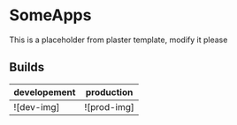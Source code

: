# SomeApps

This is a placeholder from plaster template, modify it please

## Builds

|developement|production|
|------------|----------|
|![dev-img]|![prod-img]|

[dev-image]: someurl
